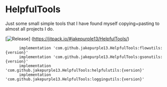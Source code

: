 # HelpfulTools

Just some small simple tools that I have found myself copying+pasting to almost all projects I do.

[![Release](https://jitpack.io/#jakepurple13/HelpfulTools.svg)]
(https://jitpack.io/#jakepurple13/HelpfulTools/)

          implementation 'com.github.jakepurple13.HelpfulTools:flowutils:{version}'
          implementation 'com.github.jakepurple13.HelpfulTools:gsonutils:{version}'
          implementation 'com.github.jakepurple13.HelpfulTools:helpfulutils:{version}'
          implementation 'com.github.jakepurple13.HelpfulTools:loggingutils:{version}'

